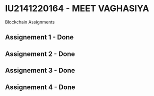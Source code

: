 # IU2141220164 - MEET VAGHASIYA

Blockchain Assignments

## Assignement 1 - Done

## Assignement 2 - Done

## Assignement 3 - Done

## Assignement 4 - Done

